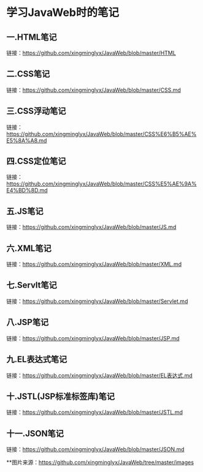 学习JavaWeb时的笔记
===
一.HTML笔记
---
链接：https://github.com/xingminglyx/JavaWeb/blob/master/HTML

二.CSS笔记
---
链接：https://github.com/xingminglyx/JavaWeb/blob/master/CSS.md

三.CSS浮动笔记
---
链接：https://github.com/xingminglyx/JavaWeb/blob/master/CSS%E6%B5%AE%E5%8A%A8.md

四.CSS定位笔记
---
链接：https://github.com/xingminglyx/JavaWeb/blob/master/CSS%E5%AE%9A%E4%BD%8D.md

五.JS笔记
---
链接：https://github.com/xingminglyx/JavaWeb/blob/master/JS.md

六.XML笔记
---
链接：https://github.com/xingminglyx/JavaWeb/blob/master/XML.md

七.Servlt笔记
---
链接：https://github.com/xingminglyx/JavaWeb/blob/master/Servlet.md

八.JSP笔记
---
链接：https://github.com/xingminglyx/JavaWeb/blob/master/JSP.md

九.EL表达式笔记
---
链接：https://github.com/xingminglyx/JavaWeb/blob/master/EL表达式.md

十.JSTL(JSP标准标签库)笔记
---
链接：https://github.com/xingminglyx/JavaWeb/blob/master/JSTL.md

十一.JSON笔记
---
链接：https://github.com/xingminglyx/JavaWeb/blob/master/JSON.md

**图片来源：https://github.com/xingminglyx/JavaWeb/tree/master/images
